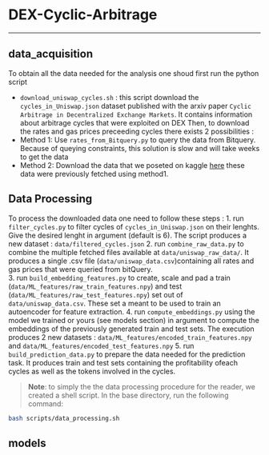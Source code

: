 # DEX-Cyclic-Arbitrage
---

## data_acquisition
To obtain all the data needed for the analysis one shoud first run the python script
* `download_uniswap_cycles.sh` : this script download the  `cycles_in_Uniswap.json` dataset published with the arxiv paper `Cyclic Arbitrage in Decentralized Exchange Markets`. It contains information about arbitrage cycles that were exploited on DEX 
Then, to download the rates and gas prices preceeding cycles there exists 2 possibilities :
* Method 1: Use `rates_from_Bitquery.py` to query the data from Bitquery. Because of queying constraints, this solution is slow and will take weeks to get the data
* Method 2: Download the data that we poseted on kaggle [here](https://www.kaggle.com/ogst68/uniswap-rates-preceeding-cyclic-arbitrages-raw/download) these data were previously fetched using method1. 

## Data Processing
To process the downloaded data one need to follow these steps :
    1. run `filter_cycles.py` to filter cycles of  `cycles_in_Uniswap.json` on their lenghts. Give the desired lenght in argument (default is 6). The script produces a new dataset : `data/filtered_cycles.json`
    2. run `combine_raw_data.py` to combine the multiple fetched files available at `data/uniswap_raw_data/`. It produces a single .csv file (`data/uniswap_data.csv`)containing all rates and gas prices that were queried from bitQuery.   
    3. run `build_embedding_features.py` to create, scale and pad a train (`data/ML_features/raw_train_features.npy`) and test (`data/ML_features/raw_test_features.npy`) set out of `data/uniswap_data.csv`. These set a meant to be used to train an autoencoder for feature extraction.
    4. run `compute_embeddings.py` using the model we trained or yours (see models section) in argument to compute the embeddings of the previously generated train and test sets. The execution produces 2 new datasets : `data/ML_features/encoded_train_features.npy` and `data/ML_features/encoded_test_features.npy`
    5. run `build_prediction_data.py` to prepare the data needed for the prediction task. It produces train and test sets containing the profitability ofeach cycles as well as the tokens involved in the cycles.    

> **Note**: to simply the the data processing procedure for the reader, we created a shell script. In the base directory, run the following command:
```bash
bash scripts/data_processing.sh
```
## models